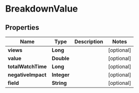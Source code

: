 

# BreakdownValue

## Properties

Name | Type | Description | Notes
------------ | ------------- | ------------- | -------------
**views** | **Long** |  |  [optional]
**value** | **Double** |  |  [optional]
**totalWatchTime** | **Long** |  |  [optional]
**negativeImpact** | **Integer** |  |  [optional]
**field** | **String** |  |  [optional]



